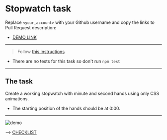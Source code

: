 # Stopwatch task
Replace `<your_account>` with your Github username and copy the links to Pull Request description:
- [DEMO LINK](https://krulykovskyi.github.io/layout_stop-watch/)

___
> Follow [this instructions](https://github.com/mate-academy/layout_task-guideline#how-to-solve-the-layout-tasks-on-github)

- There are no tests for this task so don't run `npm test`
___

## The task
Create a working stopwatch with minute and second hands using only CSS animations.
- The starting position of the hands should be at 0:00.
---
![demo](stopwatch.png)

--> [CHECKLIST](https://github.com/mate-academy/layout_stop-watch/blob/master/checklist.md)
